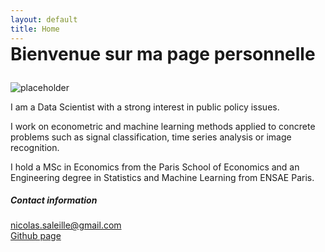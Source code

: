 ```yaml
---
layout: default
title: Home
---
```


<h1 style="margin-top:-0.5em;margin-bottom:1em;">Bienvenue sur ma page personnelle</h1>

![placeholder](/public/img/cuba.jpg)

I am a Data Scientist with a strong interest in public policy issues.

I work on econometric and machine learning methods applied to concrete problems such as signal classification, time series analysis or image recognition.

I hold a MSc in Economics from the Paris School of Economics and an Engineering degree in Statistics and Machine Learning from ENSAE Paris.

##### Contact information

[nicolas.saleille@gmail.com](mailto:nicolas.saleille@gmail.com) <br>
[Github page](https://github.com/nsaleille) <br>
